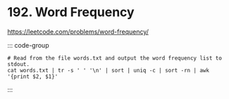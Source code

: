 # 192. Word Frequency

https://leetcode.com/problems/word-frequency/

::: code-group

```shell
# Read from the file words.txt and output the word frequency list to stdout.
cat words.txt | tr -s ' ' '\n' | sort | uniq -c | sort -rn | awk '{print $2, $1}'
```

:::
